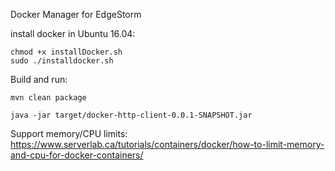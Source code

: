 Docker Manager for EdgeStorm

install docker in Ubuntu 16.04:

    chmod +x installDocker.sh
    sudo ./installdocker.sh

Build and run:
    
    mvn clean package

    java -jar target/docker-http-client-0.0.1-SNAPSHOT.jar 

Support memory/CPU limits:
https://www.serverlab.ca/tutorials/containers/docker/how-to-limit-memory-and-cpu-for-docker-containers/
 
